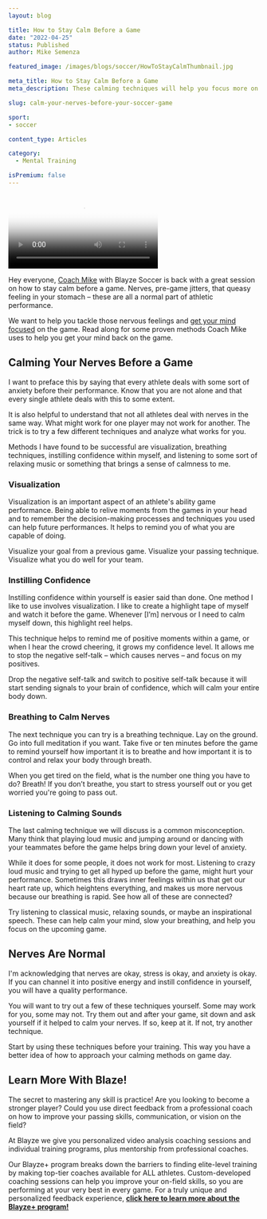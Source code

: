 ```yaml
---
layout: blog

title: How to Stay Calm Before a Game
date: "2022-04-25"
status: Published
author: Mike Semenza

featured_image: /images/blogs/soccer/HowToStayCalmThumbnail.jpg

meta_title: How to Stay Calm Before a Game
meta_description: These calming techniques will help you focus more on the game than the nerves and jitters.

slug: calm-your-nerves-before-your-soccer-game

sport:
- soccer

content_type: Articles

category:
  - Mental Training

isPremium: false
---
```


<video class="mux-video" id="player" poster="https://image.mux.com/tZN4bQKPb40102V00ex1J02Vx1002yMlEPkDyMrmusYCrS9Q/thumbnail.png" controls>
	<source src="https://stream.mux.com/tZN4bQKPb40102V00ex1J02Vx1002yMlEPkDyMrmusYCrS9Q.m3u8" type="video/mp4" />
</video>

Hey everyone, [Coach Mike](https://blayze.io/coach/mike-semenza) with Blayze Soccer is back with a great session on how to stay calm before a game. Nerves, pre-game jitters, that queasy feeling in your stomach – these are all a normal part of athletic performance.

We want to help you tackle those nervous feelings and [get your mind focused](https://blayze.io/blog/soccer/how-to-prepare-your-mind-to-play-at-peak-performance) on the game. Read along for some proven methods Coach Mike uses to help you get your mind back on the game.

## Calming Your Nerves Before a Game

I want to preface this by saying that every athlete deals with some sort of anxiety before their performance. Know that you are not alone and that every single athlete deals with this to some extent.

It is also helpful to understand that not all athletes deal with nerves in the same way. What might work for one player may not work for another. The trick is to try a few different techniques and analyze what works for you.

Methods I have found to be successful are visualization, breathing techniques, instilling confidence within myself, and listening to some sort of relaxing music or something that brings a sense of calmness to me.

### Visualization

Visualization is an important aspect of an athlete's ability game performance. Being able to relive moments from the games in your head and to remember the decision-making processes and techniques you used can help future performances. It helps to remind you of what you are capable of doing.

Visualize your goal from a previous game. Visualize your passing technique. Visualize what you do well for your team.

### Instilling Confidence

Instilling confidence within yourself is easier said than done. One method I like to use involves visualization. I like to create a highlight tape of myself and watch it before the game. Whenever [I’m] nervous or I need to calm myself down, this highlight reel helps.

This technique helps to remind me of positive moments within a game, or when I hear the crowd cheering, it grows my confidence level. It allows me to stop the negative self-talk – which causes nerves – and focus on my positives.

Drop the negative self-talk and switch to positive self-talk because it will start sending signals to your brain of confidence, which will calm your entire body down.

### Breathing to Calm Nerves

The next technique you can try is a breathing technique. Lay on the ground. Go into full meditation if you want. Take five or ten minutes before the game to remind yourself how important it is to breathe and how important it is to control and relax your body through breath.

When you get tired on the field, what is the number one thing you have to do? Breath! If you don’t breathe, you start to stress yourself out or you get worried you're going to pass out.

### Listening to Calming Sounds

The last calming technique we will discuss is a common misconception. Many think that playing loud music and jumping around or dancing with your teammates before the game helps bring down your level of anxiety.

While it does for some people, it does not work for most. Listening to crazy loud music and trying to get all hyped up before the game, might hurt your performance. Sometimes this draws inner feelings within us that get our heart rate up, which heightens everything, and makes us more nervous because our breathing is rapid. See how all of these are connected?

Try listening to classical music, relaxing sounds, or maybe an inspirational speech. These can help calm your mind, slow your breathing, and help you focus on the upcoming game.

## Nerves Are Normal

I'm acknowledging that nerves are okay, stress is okay, and anxiety is okay. If you can channel it into positive energy and instill confidence in yourself, you will have a quality performance.

You will want to try out a few of these techniques yourself. Some may work for you, some may not. Try them out and after your game, sit down and ask yourself if it helped to calm your nerves. If so, keep at it. If not, try another technique.

Start by using these techniques before your training. This way you have a better idea of how to approach your calming methods on game day.

## Learn More With Blaze!

The secret to mastering any skill is practice! Are you looking to become a stronger player? Could you use direct feedback from a professional coach on how to improve your passing skills, communication, or vision on the field?

At Blayze we give you personalized video analysis coaching sessions and individual training programs, plus mentorship from professional coaches.

Our Blayze+ program breaks down the barriers to finding elite-level training by making top-tier coaches available for ALL athletes. Custom-developed coaching sessions can help you improve your on-field skills, so you are performing at your very best in every game. For a truly unique and personalized feedback experience, [**click here to learn more about the Blayze+ program!**](https://blayze.io/blayze-plus)